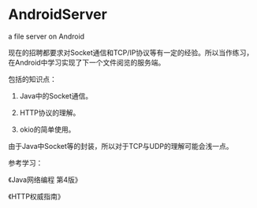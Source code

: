 # AndroidServer
a file server on Android

现在的招聘都要求对Socket通信和TCP/IP协议等有一定的经验。所以当作练习，在Android中学习实现了下一个文件阅览的服务端。

包括的知识点：

1. Java中的Socket通信。

2. HTTP协议的理解。

3. okio的简单使用。

由于Java中Socket等的封装，所以对于TCP与UDP的理解可能会浅一点。

参考学习：

《Java网络编程 第4版》

《HTTP权威指南》
